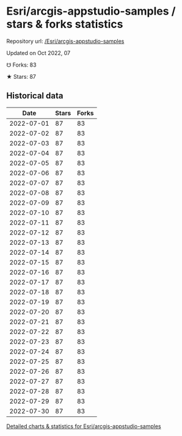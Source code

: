# Esri/arcgis-appstudio-samples / stars & forks statistics

Repository url: [/Esri/arcgis-appstudio-samples](https://github.com/Esri/arcgis-appstudio-samples)

Updated on Oct 2022, 07

☋ Forks: 83

★ Stars: 87

## Historical data
| Date | Stars | Forks |
|------|-------|-------|
| 2022-07-01 | 87 | 83 | 
| 2022-07-02 | 87 | 83 | 
| 2022-07-03 | 87 | 83 | 
| 2022-07-04 | 87 | 83 | 
| 2022-07-05 | 87 | 83 | 
| 2022-07-06 | 87 | 83 | 
| 2022-07-07 | 87 | 83 | 
| 2022-07-08 | 87 | 83 | 
| 2022-07-09 | 87 | 83 | 
| 2022-07-10 | 87 | 83 | 
| 2022-07-11 | 87 | 83 | 
| 2022-07-12 | 87 | 83 | 
| 2022-07-13 | 87 | 83 | 
| 2022-07-14 | 87 | 83 | 
| 2022-07-15 | 87 | 83 | 
| 2022-07-16 | 87 | 83 | 
| 2022-07-17 | 87 | 83 | 
| 2022-07-18 | 87 | 83 | 
| 2022-07-19 | 87 | 83 | 
| 2022-07-20 | 87 | 83 | 
| 2022-07-21 | 87 | 83 | 
| 2022-07-22 | 87 | 83 | 
| 2022-07-23 | 87 | 83 | 
| 2022-07-24 | 87 | 83 | 
| 2022-07-25 | 87 | 83 | 
| 2022-07-26 | 87 | 83 | 
| 2022-07-27 | 87 | 83 | 
| 2022-07-28 | 87 | 83 | 
| 2022-07-29 | 87 | 83 | 
| 2022-07-30 | 87 | 83 | 


[Detailed charts & statistics for Esri/arcgis-appstudio-samples](https://reviewgithub.com/rep/Esri/arcgis-appstudio-samples)
